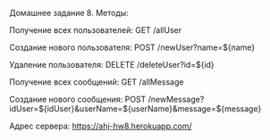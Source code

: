 Домашнее задание 8. Методы:

Получение всех пользователей:
GET /allUser

Создание нового пользователя:
POST /newUser?name=${name}

Удаление пользователя:
DELETE /deleteUser?id=${id}

Получение всех сообщений:
GET /allMessage

Создание нового сообщения:
POST /newMessage?idUser=${idUser}&userName=${userName}&message=${message}

Адрес сервера:
https://ahj-hw8.herokuapp.com/
